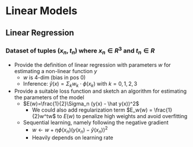 # Linear Models

## Linear Regression

### Dataset of tuples $(x_n, t_n)$ where $x_n \in R^3$ and $t_n \in R$

- Provide the definition of linear regression with parameters $w$ for estimating a non-linear function $y$
  - $w$ is 4-dim (bias in pos 0)
  - Inference: $\hat y(x)=\Sigma_k w_k\cdot \phi(x_k)$ with $k = 0,1,2,3$
- Provide a suitable loss function and sketch an algorithm for estimating the parameters of the model
  - $E(w)=\frac{1}{2}\Sigma_n (y(x) - \hat y(x))^2$
    - We could also add regularization term $E_w(w) = \frac{1}{2}w^tw$ to $E(w)$ to penalize high weights and avoid overfitting
  - Sequential learning, namely following the negative gradient
    - $w \leftarrow w + \eta \phi(x_n)(y(x_n)-\hat y(x_n))^2$
    - Heavily depends on learning rate

